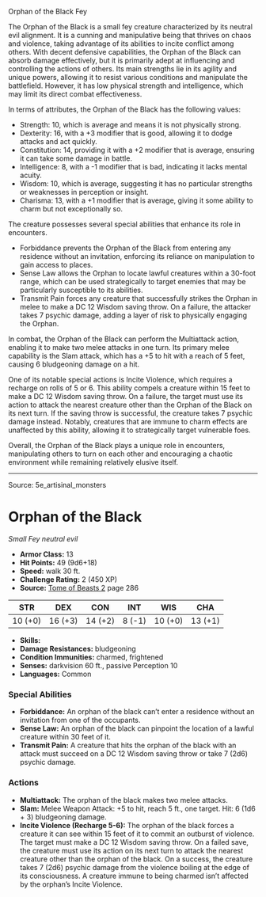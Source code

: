 <MonsterName/>Orphan of the Black</MonsterName>
<CreatureType/>Fey</CreatureType>

<summary>The Orphan of the Black is a small fey creature characterized by its neutral evil alignment. It is a cunning and manipulative being that thrives on chaos and violence, taking advantage of its abilities to incite conflict among others. With decent defensive capabilities, the Orphan of the Black can absorb damage effectively, but it is primarily adept at influencing and controlling the actions of others. Its main strengths lie in its agility and unique powers, allowing it to resist various conditions and manipulate the battlefield. However, it has low physical strength and intelligence, which may limit its direct combat effectiveness. </summary>

<detail>

In terms of attributes, the Orphan of the Black has the following values: 

- Strength: 10, which is average and means it is not physically strong. 
- Dexterity: 16, with a +3 modifier that is good, allowing it to dodge attacks and act quickly.
- Constitution: 14, providing it with a +2 modifier that is average, ensuring it can take some damage in battle.
- Intelligence: 8, with a -1 modifier that is bad, indicating it lacks mental acuity.
- Wisdom: 10, which is average, suggesting it has no particular strengths or weaknesses in perception or insight.
- Charisma: 13, with a +1 modifier that is average, giving it some ability to charm but not exceptionally so.

The creature possesses several special abilities that enhance its role in encounters. 

- Forbiddance prevents the Orphan of the Black from entering any residence without an invitation, enforcing its reliance on manipulation to gain access to places.
- Sense Law allows the Orphan to locate lawful creatures within a 30-foot range, which can be used strategically to target enemies that may be particularly susceptible to its abilities.
- Transmit Pain forces any creature that successfully strikes the Orphan in melee to make a DC 12 Wisdom saving throw. On a failure, the attacker takes 7 psychic damage, adding a layer of risk to physically engaging the Orphan.

In combat, the Orphan of the Black can perform the Multiattack action, enabling it to make two melee attacks in one turn. Its primary melee capability is the Slam attack, which has a +5 to hit with a reach of 5 feet, causing 6 bludgeoning damage on a hit.

One of its notable special actions is Incite Violence, which requires a recharge on rolls of 5 or 6. This ability compels a creature within 15 feet to make a DC 12 Wisdom saving throw. On a failure, the target must use its action to attack the nearest creature other than the Orphan of the Black on its next turn. If the saving throw is successful, the creature takes 7 psychic damage instead. Notably, creatures that are immune to charm effects are unaffected by this ability, allowing it to strategically target vulnerable foes.

Overall, the Orphan of the Black plays a unique role in encounters, manipulating others to turn on each other and encouraging a chaotic environment while remaining relatively elusive itself.</detail>



---

Source: 5e_artisinal_monsters

# Orphan of the Black

*Small* *Fey* *neutral evil*

- **Armor Class:** 13
- **Hit Points:** 49 (9d6+18)
- **Speed:** walk 30 ft.
- **Challenge Rating:** 2 (450 XP)
- **Source:** [Tome of Beasts 2](https://koboldpress.com/kpstore/product/tome-of-beasts-2-for-5th-edition) page 286

| STR | DEX | CON | INT | WIS | CHA |
| --- | --- | --- | --- | --- | --- |
| 10 (+0) | 16 (+3) | 14 (+2) | 8 (-1) | 10 (+0) | 13 (+1) |

- **Skills:** 
- **Damage Resistances:** bludgeoning
- **Condition Immunities:** charmed, frightened
- **Senses:** darkvision 60 ft., passive Perception 10
- **Languages:** Common

### Special Abilities

- **Forbiddance:** An orphan of the black can’t enter a residence without an invitation from one of the occupants.
- **Sense Law:** An orphan of the black can pinpoint the location of a lawful creature within 30 feet of it.
- **Transmit Pain:** A creature that hits the orphan of the black with an attack must succeed on a DC 12 Wisdom saving throw or take 7 (2d6) psychic damage.

### Actions

- **Multiattack:** The orphan of the black makes two melee attacks.
- **Slam:** Melee Weapon Attack: +5 to hit, reach 5 ft., one target. Hit: 6 (1d6 + 3) bludgeoning damage.
- **Incite Violence (Recharge 5-6):** The orphan of the black forces a creature it can see within 15 feet of it to commit an outburst of violence. The target must make a DC 12 Wisdom saving throw. On a failed save, the creature must use its action on its next turn to attack the nearest creature other than the orphan of the black. On a success, the creature takes 7 (2d6) psychic damage from the violence boiling at the edge of its consciousness. A creature immune to being charmed isn’t affected by the orphan’s Incite Violence.




